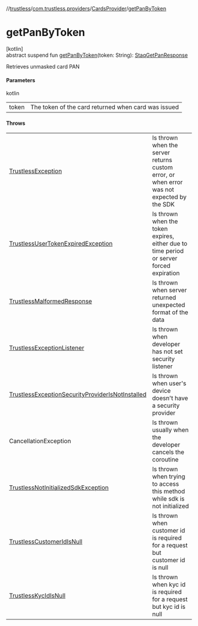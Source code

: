 //[trustless](../../../index.md)/[com.trustless.providers](../index.md)/[CardsProvider](index.md)/[getPanByToken](get-pan-by-token.md)

# getPanByToken

[kotlin]\
abstract suspend fun [getPanByToken](get-pan-by-token.md)(token: String): [StaqGetPanResponse](../../com.trustless.requests.cards/-staq-get-pan-response/index.md)

Retrieves unmasked card PAN

#### Parameters

kotlin

| | |
|---|---|
| token | The token of the card returned when card was issued |

#### Throws

| | |
|---|---|
| [TrustlessException](../../com.trustless.exceptions/-trustless-exception/index.md) | Is thrown when the server returns custom error, or when error was not expected by the SDK |
| [TrustlessUserTokenExpiredException](../../com.trustless.exceptions/-trustless-user-token-expired-exception/index.md) | Is thrown when the token expires, either due to time period or server forced expiration |
| [TrustlessMalformedResponse](../../com.trustless.exceptions/-trustless-malformed-response/index.md) | Is thrown when server returned unexpected format of the data |
| [TrustlessExceptionListener](../../com.trustless.exceptions/-trustless-exception-listener/index.md) | Is thrown when developer has not set security listener |
| [TrustlessExceptionSecurityProviderIsNotInstalled](../../com.trustless.exceptions/-trustless-exception-security-provider-is-not-installed/index.md) | Is thrown when user's device doesn't have a security provider |
| CancellationException | Is thrown usually when the developer cancels the coroutine |
| [TrustlessNotInitializedSdkException](../../com.trustless.exceptions/-trustless-not-initialized-sdk-exception/index.md) | Is thrown when trying to access this method while sdk is not initialized |
| [TrustlessCustomerIdIsNull](../../com.trustless.exceptions/-trustless-customer-id-is-null/index.md) | Is thrown when customer id is required for a request but customer id is null |
| [TrustlessKycIdIsNull](../../com.trustless.exceptions/-trustless-kyc-id-is-null/index.md) | Is thrown when kyc id is required for a request but kyc id is null |
